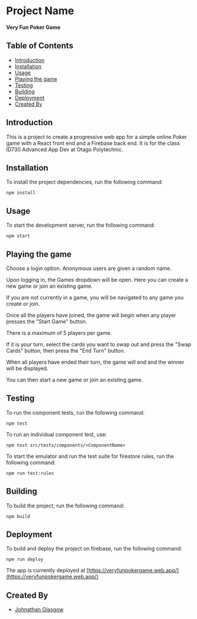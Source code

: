# Project Name

**Very Fun Poker Game**

## Table of Contents

- [Introduction](#introduction)
- [Installation](#installation)
- [Usage](#usage)
- [Playing the game](#playing-the-game)
- [Testing](#testing)
- [Building](#building)
- [Deployment](#deployment)
- [Created By](#created-by)

## Introduction

This is a project to create a progressive web app for a simple online Poker game with a React front end and a Firebase back end.
It is for the class ID730 Advanced App Dev at Otago Polytechnic.

## Installation

To install the project dependencies, run the following command:
    
    npm install

## Usage

To start the development server, run the following command:

    npm start

## Playing the game
Choose a login option. Anonymous users are given a random name.

Upon logging in, the Games dropdown will be open. Here you can create a new game or join an existing game.

If you are not currently in a game, you will be navigated to any game you create or join.

Once all the players have joined, the game will begin when any player presses the "Start Game" button.

There is a maximum of 5 players per game.

If it is your turn, select the cards you want to swap out and press the "Swap Cards" button, then press the "End Turn" button.

When all players have ended their turn, the game will end and the winner will be displayed.

You can then start a new game or join an existing game.

## Testing

To run the component tests, run the following command:
    
    npm test

To run an individual component test, use:
    
    npm test src/tests/components/<ComponentName>

To start the emulator and run the test suite for firestore rules, run the following command:
    
    npm run test:rules

## Building

To build the project, run the following command:
        
    npm build

## Deployment

To build and deploy the project on firebase, run the following command:
        
    npm run deploy

The app is currently deployed at [https://veryfunpokergame.web.app/](https://veryfunpokergame.web.app/)
    
## Created By

- [Johnathan Glasgow](https://github.com/JohnathanGlasgow)
    


